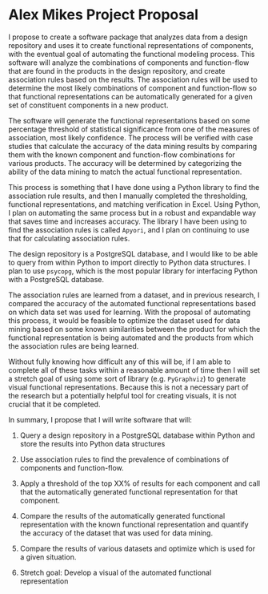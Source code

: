 # Alex Mikes Project Proposal

I propose to create a software package that analyzes data from a design repository and uses it to create functional representations of components, with the eventual goal of automating the functional modeling process. This software will analyze the combinations of components and function-flow that are found in the products in the design repository, and create association rules based on the results. The association rules will be used to determine the most likely combinations of component and function-flow so that functional representations can be automatically generated for a given set of constituent components in a new product. 

The software will generate the functional representations based on some percentage threshold of statistical significance from one of the measures of association, most likely confidence. The process will be verified with case studies that calculate the accuracy of the data mining results by comparing them with the known component and function-flow combinations for various products. The accuracy will be determined by categorizing the ability of the data mining to match the actual functional representation. 

This process is something that I have done using a Python library to find the association rule results, and then I manually completed the thresholding, functional representations, and matching verification in Excel. Using Python, I plan on automating the same process but in a robust and expandable way that saves time and increases accuracy. The library I have been using to find the association rules is called `Apyori`, and I plan on continuing to use that for calculating association rules.

The design repository is a PostgreSQL database, and I would like to be able to query from within Python to import directly to Python data structures. I plan to use `psycopg`, which is the most popular library for interfacing Python with a PostgreSQL database.

The association rules are learned from a dataset, and in previous research, I compared the accuracy of the automated functional representations based on which data set was used for learning. With the proposal of automating this process, it would be feasible to optimize the dataset used for data mining based on some known similarities between the product for which the functional representation is being automated and the products from which the association rules are being learned. 

Without fully knowing how difficult any of this will be, if I am able to complete all of these tasks within a reasonable amount of time then I will set a stretch goal of using some sort of library (e.g. `PyGraphviz`) to generate visual functional representations. Because this is not a necessary part of the research but a potentially helpful tool for creating visuals, it is not crucial that it be completed.

In summary, I propose that I will write software that will:

1. Query a design repository in a PostgreSQL database within Python and store the results into Python data structures

2. Use association rules to find the prevalence of combinations of components and function-flow.

3. Apply a threshold of the top XX% of results for each component and call that the automatically generated functional representation for that component.

4. Compare the results of the automatically generated functional representation with the known functional representation and quantify the accuracy of the dataset that was used for data mining.

5. Compare the results of various datasets and optimize which is used for a given situation.

6. Stretch goal: Develop a visual of the automated functional representation

